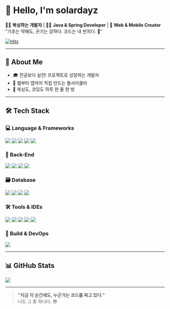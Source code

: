 # 👋 Hello, I'm solardayz

🏋️‍♂️ **복싱하는 개발자** | 🧑‍💻 **Java & Spring Developer** | 📱 **Web & Mobile Creator**  
"기초는 약해도, 끈기는 강하다. 코드는 내 펀치다. 🥊"

[![Hits](https://hits.seeyoufarm.com/api/count/incr/badge.svg?url=https://github.com/solardayz&count_bg=%23EBC7FF&title_bg=%23B86AD8&icon=&icon_color=%23E7E7E7&title=hits&edge_flat=true)](https://github.com/solardayz)

---

## 🚀 About Me

- 🎓 전공보다 실전! 프로젝트로 성장하는 개발자
- 📱 웹부터 앱까지 직접 만드는 풀사이클러
- 💬 복싱도, 코딩도 하루 한 줄 한 방

---

## 🛠 Tech Stack

### 💻 Language & Frameworks
<p align="left">
  <img src="https://img.shields.io/badge/Java-007396?style=flat&logo=java" />
  <img src="https://img.shields.io/badge/Dart-0175C2?style=flat&logo=dart" />
  <img src="https://img.shields.io/badge/Thymeleaf-005F0F?style=flat&logo=thymeleaf" />
  <img src="https://img.shields.io/badge/Vue.js-4FC08D?style=flat&logo=vue.js" />
  <img src="https://img.shields.io/badge/Python-3776AB?style=flat&logo=python" />
</p>

### 🧰 Back-End
<p align="left">
  <img src="https://img.shields.io/badge/Spring Boot-6DB33F?style=flat&logo=spring" />
  <img src="https://img.shields.io/badge/JPA-59666C?style=flat&logo=hibernate" />
  <img src="https://img.shields.io/badge/iBatis-666666?style=flat" />
  <img src="https://img.shields.io/badge/REST API-009688?style=flat&logo=cloudflare" />
</p>

### 🗃️ Database
<p align="left">
  <img src="https://img.shields.io/badge/MySQL-4479A1?style=flat&logo=MySQL&logoColor=white" />
  <img src="https://img.shields.io/badge/Oracle-F80000?style=flat&logo=Oracle&logoColor=white" />
  <img src="https://img.shields.io/badge/PostgreSQL-336791?style=flat&logo=postgresql" />
  <img src="https://img.shields.io/badge/Redis-DC382D?style=flat&logo=Redis" />
</p>

### 🛠 Tools & IDEs
<p align="left">
  <img src="https://img.shields.io/badge/IntelliJ IDEA-000000?style=flat&logo=intellijidea&logoColor=white" />
  <img src="https://img.shields.io/badge/Android Studio-3DDC84?style=flat&logo=androidstudio&logoColor=white" />
  <img src="https://img.shields.io/badge/VS Code-007ACC?style=flat&logo=visualstudiocode" />
  <img src="https://img.shields.io/badge/Git-F05032?style=flat&logo=git" />
  <img src="https://img.shields.io/badge/GitHub-181717?style=flat&logo=github" />
</p>

### 🔧 Build & DevOps
<p align="left">
  <img src="https://img.shields.io/badge/Maven-C71A36?style=flat&logo=apachemaven" />
</p>

---

## 📊 GitHub Stats

<p align="left">
  <img src="https://github-readme-stats.vercel.app/api/top-langs/?username=solardayz&layout=compact&theme=tokyonight" />
</p>

---

> **“지금 이 순간에도, 누군가는 코드를 짜고 있다.”**  
> 나도 그 중 하나다. 😎

